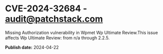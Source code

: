 # CVE-2024-32684 - audit@patchstack.com

Missing Authorization vulnerability in Wpmet Wp Ultimate Review.This issue affects Wp Ultimate Review: from n/a through 2.2.5.



**Publish date:** 2024-04-22
